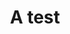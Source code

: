 ---
title: A test
categories:
  - nosql-database
docs:
  - id: java
    url: https://github.com/GoodforGod/arangodb-testcontainers
    isThirdParty: true
    example: |
      ```java
      var arango = new ArangoContainer();
      arango.start();
      ```
  - id: dotnet
    url: https://www.nuget.org/packages/Testcontainers.ArangoDb
    example: |
      ```csharp
      var arangodb = new ArangoDbBuilder()
        .WithImage("arangodb:3.11.5")
        .Build();
      arangodb.StartAsync();
      ```
  - id: nodejs
    url: https://node.testcontainers.org/modules/arangodb/
    example: |
      ```javascript
      const container = await new ArangoDBContainer().start();
      ```
description: |
  ArangoDB is a free and open-source native graph database system. It supports three data models; graphs, JSON documents, and key/value.
---